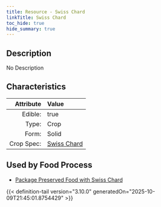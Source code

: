 ```yaml
---
title: Resource - Swiss Chard
linkTitle: Swiss Chard
toc_hide: true
hide_summary: true
---
```

<!-- This is generated by the MarsSim HelpGenertor, do not edit. -->

## Description
No Description

## Characteristics

| Attribute      | Value |
|--------:|:------|
|Edible:|true|
|Type:|Crop|
|Form:|Solid|
|Crop Spec:|[Swiss Chard](/docs/definitions/crop/swiss-chard)|
 



    
## Used by Food Process

- [Package Preserved Food with Swiss Chard](/docs/definitions/food/package-preserved-food-with-swiss-chard)



{{< definition-tail version="3.10.0" generatedOn="2025-10-09T21:45:01.8754429" >}}


